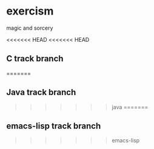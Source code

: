 # exercism

magic and sorcery

<<<<<<< HEAD
<<<<<<< HEAD
## C track branch
=======
## Java track branch
>>>>>>> java
=======
## emacs-lisp track branch
>>>>>>> emacs-lisp

